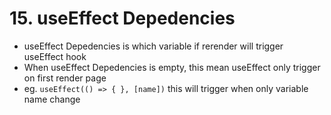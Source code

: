 # 15. useEffect Depedencies
- useEffect Depedencies is which variable if rerender will trigger useEffect hook
- When useEffect Depedencies is empty, this mean useEffect only trigger on first render page
- eg. `useEffect(() => { }, [name])` this will trigger when only variable name change